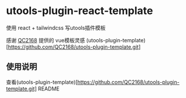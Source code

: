 # utools-plugin-react-template

使用 react + tailwindcss 写utools插件模板

感谢 [QC2168](https://github.com/QC2168/) 提供的 vue模板灵感 (utools-plugin-template)[https://github.com/QC2168/utools-plugin-template.git]


## 使用说明
查看(utools-plugin-template)[https://github.com/QC2168/utools-plugin-template.git] README